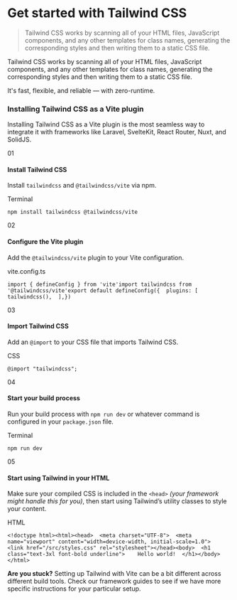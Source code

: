 # Get started with Tailwind CSS

> Tailwind CSS works by scanning all of your HTML files, JavaScript components, and any other templates for class names, generating the corresponding styles and then writing them to a static CSS file.



Tailwind CSS works by scanning all of your HTML files, JavaScript components, and any other templates for class names, generating the corresponding styles and then writing them to a static CSS file.

It's fast, flexible, and reliable — with zero-runtime.

### Installing Tailwind CSS as a Vite plugin

Installing Tailwind CSS as a Vite plugin is the most seamless way to integrate it with frameworks like Laravel, SvelteKit, React Router, Nuxt, and SolidJS.

01

#### Install Tailwind CSS

Install `tailwindcss` and `@tailwindcss/vite` via npm.

Terminal

    npm install tailwindcss @tailwindcss/vite

02

#### Configure the Vite plugin

Add the `@tailwindcss/vite` plugin to your Vite configuration.

vite.config.ts

    import { defineConfig } from 'vite'import tailwindcss from '@tailwindcss/vite'export default defineConfig({  plugins: [    tailwindcss(),  ],})

03

#### Import Tailwind CSS

Add an `@import` to your CSS file that imports Tailwind CSS.

CSS

    @import "tailwindcss";

04

#### Start your build process

Run your build process with `npm run dev` or whatever command is configured in your `package.json` file.

Terminal

    npm run dev

05

#### Start using Tailwind in your HTML

Make sure your compiled CSS is included in the `<head>` _(your framework might handle this for you)_, then start using Tailwind’s utility classes to style your content.

HTML

    <!doctype html><html><head>  <meta charset="UTF-8">  <meta name="viewport" content="width=device-width, initial-scale=1.0">  <link href="/src/styles.css" rel="stylesheet"></head><body>  <h1 class="text-3xl font-bold underline">    Hello world!  </h1></body></html>

**Are you stuck?** Setting up Tailwind with Vite can be a bit different across different build tools. Check our framework guides to see if we have more specific instructions for your particular setup.
